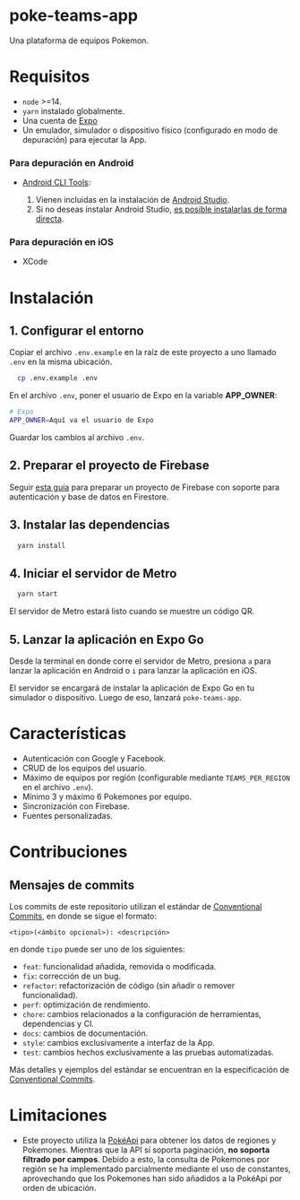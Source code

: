 # poke-teams-app
Una plataforma de equipos Pokemon.

# Requisitos

- `node` >=14.
- `yarn` instalado globalmente.
- Una cuenta de [Expo](https://expo.dev)
- Un emulador, simulador o dispositivo físico (configurado en modo de depuración) para ejecutar la App.

### Para depuración en Android

- [Android CLI Tools](https://developer.android.com/studio/command-line):

    1. Vienen incluidas en la instalación de [Android Studio](https://developer.android.com/studio?gclsrc=ds&gclsrc=ds).
    2. Si no deseas instalar Android Studio, [es posible instalarlas de forma directa](https://proandroiddev.com/how-to-setup-android-sdk-without-android-studio-6d60d0f2812a).

### Para depuración en iOS

- XCode

# Instalación

## 1. Configurar el entorno

Copiar el archivo `.env.example` en la raíz de este proyecto a uno llamado `.env` en la misma ubicación.

```bash
  cp .env.example .env
```

En el archivo `.env`, poner el usuario de Expo en la variable **APP_OWNER**:

```bash
# Expo
APP_OWNER=Aquí va el usuario de Expo
```

Guardar los cambios al archivo `.env`.

## 2. Preparar el proyecto de Firebase

Seguir [esta guía](./docs/FIREBASE_SETUP.md) para preparar un proyecto de Firebase con soporte para autenticación y base de datos en Firestore.

## 3. Instalar las dependencias

```bash
  yarn install
```

## 4. Iniciar el servidor de Metro

```bash
  yarn start
```

El servidor de Metro estará listo cuando se muestre un código QR.

## 5. Lanzar la aplicación en Expo Go

Desde la terminal en donde corre el servidor de Metro, presiona `a` para lanzar la aplicación en Android o `i` para lanzar la aplicación en iOS.

El servidor se encargará de instalar la aplicación de Expo Go en tu simulador o dispositivo. Luego de eso, lanzará `poke-teams-app`.

# Características

- Autenticación con Google y Facebook.
- CRUD de los equipos del usuario.
- Máximo de equipos por región (configurable mediante `TEAMS_PER_REGION` en el archivo `.env`).
- Mínimo 3 y máximo 6 Pokemones por equipo.
- Sincronización con Firebase.
- Fuentes personalizadas.

# Contribuciones

## Mensajes de commits

Los commits de este repositorio utilizan el estándar de [Conventional Commits](https://www.conventionalcommits.org/en/v1.0.0/), en donde se sigue el formato:

```
<tipo>(<ámbito opcional>): <descripción>
```

en donde `tipo` puede ser uno de los siguientes:

- `feat`: funcionalidad añadida, removida o modificada.
- `fix`: corrección de un bug.
- `refactor`: refactorización de código (sin añadir o remover funcionalidad).
- `perf`: optimización de rendimiento.
- `chore`: cambios relacionados a la configuración de herramientas, dependencias y CI.
- `docs`: cambios de documentación.
- `style`: cambios exclusivamente a interfaz de la App.
- `test`: cambios hechos exclusivamente a las pruebas automatizadas.

Más detalles y ejemplos del estándar se encuentran en la especificación de [Conventional Commits](https://www.conventionalcommits.org/en/v1.0.0/).

# Limitaciones

- Este proyecto utiliza la [PokéApi](https://pokeapi.co/) para obtener los datos de regiones y Pokemones. Mientras que la API sí soporta paginación, __no soporta filtrado por campos__. Debido a esto, la consulta de Pokemones por región se ha implementado parcialmente mediante el uso de constantes, aprovechando que los Pokemones han sido añadidos a la PokéApi por orden de ubicación.

